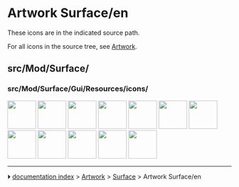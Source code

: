 # Artwork Surface/en
These icons are in the indicated source path.

For all icons in the source tree, see [Artwork](Artwork.md).

## src/Mod/Surface/

### src/Mod/Surface/Gui/Resources/icons/

<img alt="" src=images/Surface_BezierSurface.svg  style="width:64px;"> <img alt="" src=images/Surface_BlendCurve.svg  style="width:64px;"> <img alt="" src=images/Surface_BSplineSurface.svg  style="width:64px;"> <img alt="" src=images/Surface_CurveOnMesh.svg  style="width:64px;"> <img alt="" src=images/Surface_Cut.svg  style="width:64px;"> <img alt="" src=images/Surface_ExtendFace.svg  style="width:64px;"> <img alt="" src=images/Surface_Filling.svg  style="width:64px;"> <img alt="" src=images/Surface_GeomFillSurface.svg  style="width:64px;"> <img alt="" src=images/Surface_Sections.svg  style="width:64px;"> <img alt="" src=images/Surface_Sewing.svg  style="width:64px;"> <img alt="" src=images/Surface_Surface.svg  style="width:64px;"> <img alt="" src=images/Surface_Workbench.svg  style="width:64px;">



---
⏵ [documentation index](../README.md) > [Artwork](Category_Artwork.md) > [Surface](Category_Surface.md) > Artwork Surface/en
